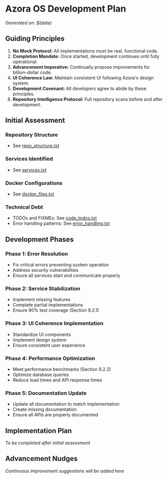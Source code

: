 # Azora OS Development Plan

*Generated on: $(date)*

## Guiding Principles

1. **No Mock Protocol:** All implementations must be real, functional code.
2. **Completion Mandate:** Once started, development continues until fully operational.
3. **Advancement Imperative:** Continually propose improvements for billion-dollar code.
4. **UI Coherence Law:** Maintain consistent UI following Azora's design system.
5. **Development Covenant:** All developers agree to abide by these principles.
6. **Repository Intelligence Protocol:** Full repository scans before and after development.

## Initial Assessment

### Repository Structure
- See [repo_structure.txt](repo_structure.txt)

### Services Identified
- See [services.txt](services.txt)

### Docker Configurations
- See [docker_files.txt](docker_files.txt)

### Technical Debt
- TODOs and FIXMEs: See [code_todos.txt](code_todos.txt)
- Error handling patterns: See [error_handling.txt](error_handling.txt)

## Development Phases

### Phase 1: Error Resolution
- Fix critical errors preventing system operation
- Address security vulnerabilities
- Ensure all services start and communicate properly

### Phase 2: Service Stabilization
- Implement missing features
- Complete partial implementations
- Ensure 90% test coverage (Section 9.2.1)

### Phase 3: UI Coherence Implementation
- Standardize UI components
- Implement design system
- Ensure consistent user experience

### Phase 4: Performance Optimization
- Meet performance benchmarks (Section 9.2.2)
- Optimize database queries
- Reduce load times and API response times

### Phase 5: Documentation Update
- Update all documentation to match implementation
- Create missing documentation
- Ensure all APIs are properly documented

## Implementation Plan

*To be completed after initial assessment*

## Advancement Nudges

*Continuous improvement suggestions will be added here*

